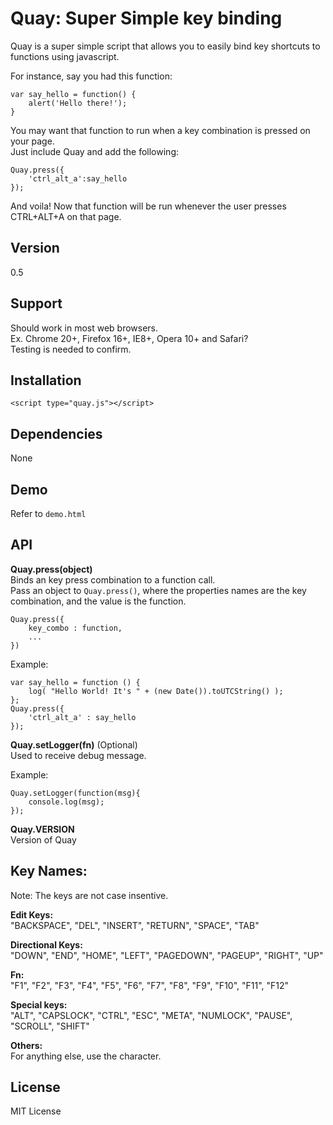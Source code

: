 Quay: Super Simple key binding
=========

Quay is a super simple script that allows you to easily bind key shortcuts to functions using javascript. <br/>

For instance, say you had this function:

	var say_hello = function() {
		alert('Hello there!');
	}

You may want that function to run when a key combination is pressed on your page. <br/>
Just include Quay and add the following:

	Quay.press({
		'ctrl_alt_a':say_hello
	});

And voila! Now that function will be run whenever the user presses CTRL+ALT+A on that page.<br/>

## Version
0.5

## Support
Should work in most web browsers.<br/>
Ex. Chrome 20+, Firefox 16+, IE8+, Opera 10+ and Safari?<br/>
Testing is needed to confirm.<br/>

## Installation

	<script type="quay.js"></script>

## Dependencies
None

## Demo
Refer to `demo.html`

## API

<b>Quay.press(object)</b><br/>
Binds an key press combination to a function call.<br/>
Pass an object to `Quay.press()`, where the properties names are the key combination, and the value is the function.

	Quay.press({
		key_combo : function,
		...
	})

Example:

	var say_hello = function () {
		log( "Hello World! It's " + (new Date()).toUTCString() );
	};
	Quay.press({
		'ctrl_alt_a' : say_hello
	});

<b>Quay.setLogger(fn)</b> (Optional)<br/>
Used to receive debug message.

Example:

	Quay.setLogger(function(msg){
		console.log(msg);
	});

<b>Quay.VERSION</b><br/>
Version of Quay

## Key Names:
Note: The keys are not case insentive.<br/>

<b>Edit Keys:</b><br/>
"BACKSPACE", "DEL", "INSERT", "RETURN", "SPACE", "TAB"<br/>

<b>Directional Keys:</b><br/>
"DOWN", "END", "HOME", "LEFT", "PAGEDOWN", "PAGEUP", "RIGHT", "UP"<br/>

<b>Fn:</b><br/>
"F1", "F2", "F3", "F4", "F5", "F6", "F7", "F8", "F9", "F10", "F11", "F12"<br/>

<b>Special keys:</b><br/>
"ALT", "CAPSLOCK", "CTRL", "ESC", "META", "NUMLOCK", "PAUSE", "SCROLL", "SHIFT"<br/>

<b>Others:</b><br/>
For anything else, use the character.<br/>

## License
MIT License
